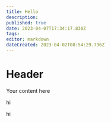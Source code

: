 ```yaml
---
title: Hello
description: 
published: true
date: 2023-04-07T17:34:17.830Z
tags: 
editor: markdown
dateCreated: 2023-04-02T08:54:29.796Z
---
```


# Header
Your content here

hi

hi